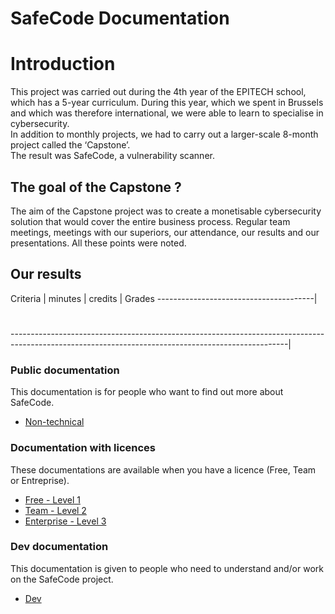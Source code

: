 # SafeCode Documentation

# Introduction
This project was carried out during the 4th year of the EPITECH school, which has a 5-year curriculum. During this year, which we spent in Brussels and which was therefore international, we were able to learn to specialise in cybersecurity.<br>
In addition to monthly projects, we had to carry out a larger-scale 8-month project called the ‘Capstone’.<br>
The result was SafeCode, a vulnerability scanner.

## The goal of the Capstone ?
The aim of the Capstone project was to create a monetisable cybersecurity solution that would cover the entire business process.
Regular team meetings, meetings with our superiors, our attendance, our results and our presentations.
All these points were noted.

## Our results
Criteria | minutes | credits | Grades
---------------------------------------|

# 

---------------------------------------------------------------------------------------------------------------------------------------------------|

### Public documentation
This documentation is for people who want to find out more about SafeCode.<br>
- [Non-technical](Non-technical.md)

### Documentation with licences
These documentations are available when you have a licence (Free, Team or Entreprise).<br>
- [Free - Level 1](Technical-Lv1.md)<br>
- [Team - Level 2](Technical-Lv2.md)<br>
- [Enterprise - Level 3](Technical-Lv3.md)

### Dev documentation
This documentation is given to people who need to understand and/or work on the SafeCode project.<br>
- [Dev](Dev.md)
